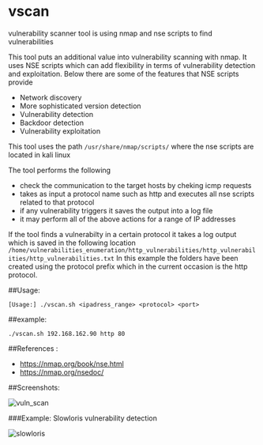 # vscan

vulnerability scanner tool is using nmap and nse scripts to find vulnerabilities

This tool puts an additional value into vulnerability scanning with nmap. 
It uses NSE scripts which can add flexibility in terms of vulnerability detection and exploitation.
Below there are some of the features that NSE scripts provide  

- Network discovery
- More sophisticated version detection
- Vulnerability detection
- Backdoor detection
- Vulnerability exploitation

This tool uses the path ```/usr/share/nmap/scripts/``` where the nse scripts are located in kali linux 

The tool performs the following 

- check the communication to the target hosts by cheking icmp requests
- takes as input a protocol name such as http and executes all nse scripts related to that protocol
- if any vulnerability triggers it saves the output into a log file
- it may perform all of the above actions for a range of IP addresses

If the tool finds a vulnerabilty in a certain protocol it takes a log output which is saved in the following location ```/home/vulnerabilities_enumeration/http_vulnerabilities/http_vulnerabilities/http_vulnerabilities.txt``` 
In this example the folders have been created using the protocol prefix which in the current occasion is the http protocol. 

##Usage: 

```[Usage:] ./vscan.sh <ipadress_range> <protocol> <port>```

##example:

```./vscan.sh 192.168.162.90 http 80``` 

##References :
- https://nmap.org/book/nse.html
- https://nmap.org/nsedoc/

##Screenshots:

![vuln_scan](https://cloud.githubusercontent.com/assets/12726776/12111385/820089b6-b39d-11e5-9664-ab8f4c0ae417.PNG)

###Example: Slowloris vulnerability detection 

![slowloris](https://cloud.githubusercontent.com/assets/12726776/12113240/28be284c-b3aa-11e5-99f6-faa19a9ba00f.PNG)
